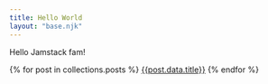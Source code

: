 ```yaml
---
title: Hello World
layout: "base.njk"
---
```


Hello Jamstack fam!

{% for post in collections.posts %}
[{{post.data.title}}]({{post.url}})
{% endfor %}
